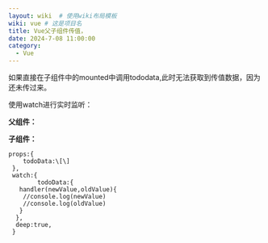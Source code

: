 ```yaml
---
layout: wiki  # 使用wiki布局模板
wiki: vue # 这是项目名
title: Vue父子组件传值，
date: 2024-7-08 11:00:00
category:
  - Vue
---
```


如果直接在子组件中的mounted中调用tododata,此时无法获取到传值数据，因为还未传过来。

使用watch进行实时监听：

  

**父组件：**

<TodoListCategory :todoData="tableData"/>

**子组件：**
```
props:{
    todoData:\[\]
 },
 watch:{
		todoData:{
   handler(newValue,oldValue){
    //console.log(newValue)
    //console.log(oldValue)
   }
  },
  deep:true,
 }
```